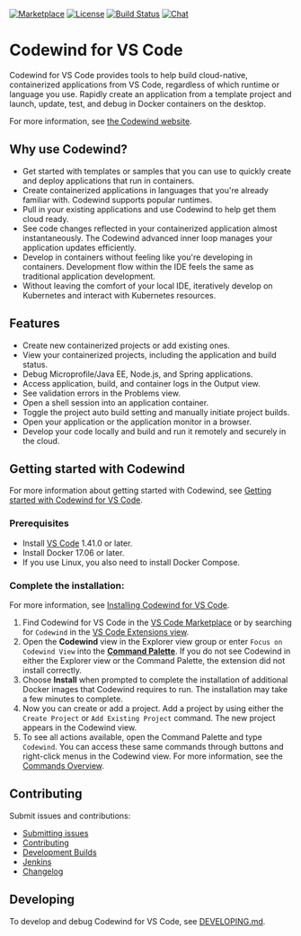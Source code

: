 [![Marketplace](https://img.shields.io/vscode-marketplace/v/IBM.codewind.svg?label=marketplace&logo=visual-studio-code)](https://marketplace.visualstudio.com/items?itemName=IBM.codewind)
[![License](https://img.shields.io/badge/License-EPL%202.0-red.svg?label=license&logo=eclipse)](https://www.eclipse.org/legal/epl-2.0/)
[![Build Status](https://ci.eclipse.org/codewind/buildStatus/icon?job=Codewind%2Fcodewind-vscode%2Fmaster)](https://ci.eclipse.org/codewind/job/Codewind/job/codewind-vscode/job/master/)
[![Chat](https://img.shields.io/static/v1.svg?label=chat&message=mattermost&color=145dbf)](https://mattermost.eclipse.org/eclipse/channels/eclipse-codewind)

# Codewind for VS Code
Codewind for VS Code provides tools to help build cloud-native, containerized applications from VS Code, regardless of which runtime or language you use. Rapidly create an application from a template project and launch, update, test, and debug in Docker containers on the desktop.

For more information, see [the Codewind website](https://www.eclipse.org/codewind/).

## Why use Codewind?
- Get started with templates or samples that you can use to quickly create and deploy applications that run in containers.
- Create containerized applications in languages that you're already familiar with. Codewind supports popular runtimes.
- Pull in your existing applications and use Codewind to help get them cloud ready.
- See code changes reflected in your containerized application almost instantaneously. The Codewind advanced inner loop manages your application updates efficiently.
- Develop in containers without feeling like you're developing in containers. Development flow within the IDE feels the same as traditional application development.
- Without leaving the comfort of your local IDE, iteratively develop on Kubernetes and interact with Kubernetes resources.

## Features
- Create new containerized projects or add existing ones.
- View your containerized projects, including the application and build status.
- Debug Microprofile/Java EE, Node.js, and Spring applications.
- Access application, build, and container logs in the Output view.
- See validation errors in the Problems view.
- Open a shell session into an application container.
- Toggle the project auto build setting and manually initiate project builds.
- Open your application or the application monitor in a browser.
- Develop your code locally and build and run it remotely and securely in the cloud.

## Getting started with Codewind
For more information about getting started with Codewind, see [Getting started with Codewind for VS Code](https://www.eclipse.org/codewind/vsc-getting-started.html).

### Prerequisites
- Install [VS Code](https://code.visualstudio.com/download) 1.41.0 or later.
- Install Docker 17.06 or later.
- If you use Linux, you also need to install Docker Compose.

### Complete the installation:

For more information, see [Installing Codewind for VS Code](https://www.eclipse.org/codewind/vsc-installinfo.html).

1. Find Codewind for VS Code in the [VS Code Marketplace](https://marketplace.visualstudio.com/items?itemName=IBM.codewind) or by searching for `Codewind` in the [VS Code Extensions view](https://code.visualstudio.com/docs/editor/extension-gallery#_browse-for-extensions).
2. Open the **Codewind** view in the Explorer view group or enter `Focus on Codewind View` into the [**Command Palette**](https://code.visualstudio.com/docs/getstarted/userinterface#_command-palette). If you do not see Codewind in either the Explorer view or the Command Palette, the extension did not install correctly.
3. Choose **Install** when prompted to complete the installation of additional Docker images that Codewind requires to run. The installation may take a few minutes to complete.
4. Now you can create or add a project. Add a project by using either the `Create Project` or `Add Existing Project` command. The new project appears in the Codewind view.
5. To see all actions available, open the Command Palette and type `Codewind`. You can access these same commands through buttons and right-click menus in the Codewind view. For more information, see the [Commands Overview](https://www.eclipse.org/codewind/vsc-commands-overview.html).

## Contributing
Submit issues and contributions:
- [Submitting issues](https://github.com/eclipse/codewind/issues)
- [Contributing](CONTRIBUTING.md)
- [Development Builds](https://archive.eclipse.org/codewind/codewind-vscode/)
- [Jenkins](https://ci.eclipse.org/codewind/job/Codewind/job/codewind-vscode/)
- [Changelog](https://github.com/eclipse/codewind-vscode/wiki/Changelog)

## Developing
To develop and debug Codewind for VS Code, see [DEVELOPING.md](https://github.com/eclipse/codewind-vscode/blob/master/DEVELOPING.md).
